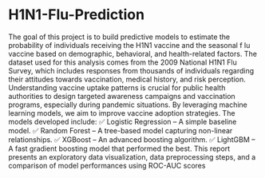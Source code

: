 # H1N1-Flu-Prediction
The goal of this project is to build predictive models to estimate the 
probability of individuals receiving the H1N1 vaccine and the seasonal 
f
 lu vaccine based on demographic, behavioral, and health-related 
factors. The dataset used for this analysis comes from the 2009 
National H1N1 Flu Survey, which includes responses from thousands of 
individuals regarding their attitudes towards vaccination, medical 
history, and risk perception. 
Understanding vaccine uptake patterns is crucial for public health 
authorities to design targeted awareness campaigns and vaccination 
programs, especially during pandemic situations. By leveraging 
machine learning models, we aim to improve vaccine adoption 
strategies. 
The models developed include: 
✅
 Logistic Regression – A simple baseline model. 
✅
 Random Forest – A tree-based model capturing non-linear 
relationships. 
✅
 XGBoost – An advanced boosting algorithm. 
✅
 LightGBM – A fast gradient boosting model that performed the best. 
This report presents an exploratory data visualization, data 
preprocessing steps, and a comparison of model performances using 
ROC-AUC scores
